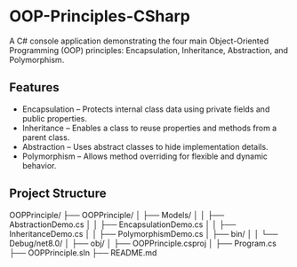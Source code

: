 # OOP-Principles-CSharp
A C# console application demonstrating the four main Object-Oriented Programming (OOP) principles: Encapsulation, Inheritance, Abstraction, and Polymorphism.

## Features
- Encapsulation – Protects internal class data using private fields and public properties.
- Inheritance – Enables a class to reuse properties and methods from a parent class.
- Abstraction – Uses abstract classes to hide implementation details.
- Polymorphism – Allows method overriding for flexible and dynamic behavior.

## Project Structure
OOPPrinciple/
├── OOPPrinciple/
│   ├── Models/
│   │   ├── AbstractionDemo.cs
│   │   ├── EncapsulationDemo.cs
│   │   ├── InheritanceDemo.cs
│   │   ├── PolymorphismDemo.cs
│   ├── bin/
│   │   └── Debug/net8.0/
│   ├── obj/
│   ├── OOPPrinciple.csproj
│   ├── Program.cs
├── OOPPrinciple.sln
├── README.md

